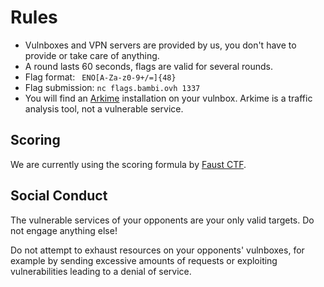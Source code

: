 # Rules

- Vulnboxes and VPN servers are provided by us, you don't have to provide or take care of anything.
- A round lasts 60 seconds, flags are valid for several rounds.
- Flag format: <code> ENO[A-Za-z0-9+\/=]{48}</code>
- Flag submission: <code>nc flags.bambi.ovh 1337</code>
- You will find an [Arkime](https://github.com/arkime/arkime) installation on your vulnbox. Arkime is a traffic analysis tool, not a vulnerable service.

## Scoring

We are currently using the scoring formula by [Faust CTF](https://2019.faustctf.net/information/rules/).

## Social Conduct

The vulnerable services of your opponents are your only valid targets. Do not engage anything else!

Do not attempt to exhaust resources on your opponents' vulnboxes, for example by sending excessive amounts of requests or exploiting vulnerabilities leading to a denial of service.
